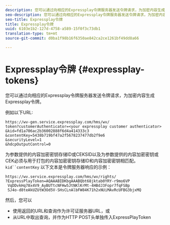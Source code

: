 ```yaml
---
description: 您可以通过向相应的Expressplay令牌服务器发送令牌请求，为加密内容生成Expressplay令牌。
seo-description: 您可以通过向相应的Expressplay令牌服务器发送令牌请求，为加密内容生成Expressplay令牌。
seo-title: Expressplay令牌
title: Expressplay令牌
uuid: 6103e1b2-127d-4758-a589-15f0f3c73db1
translation-type: tm+mt
source-git-commit: d0ba1f98b16f6350ae842ca2ce1261bf49dd8a66

---
```



# Expressplay令牌 {#expressplay-tokens}

您可以通过向相应的Expressplay令牌服务器发送令牌请求，为加密内容生成Expressplay令牌。

例如以下URL:

```
https://wv-gen.service.expressplay.com/hms/wv/
token?customerAuthenticator=<your expressplay customer authenticator>
&kid=fd1a706ac2b36002888f6d4a414333c3
&contentKey=5438b719bf47a2f5678237477db2f9e6
&securityLevel=1
&hdcpOutputControl=0
```

为参数提供的内容加密密钥存储ID或CEKSID以及为参数提供的内容加密密钥或CEK必须与用于打包的内容加密密钥存储ID和内容加密密钥相匹配。 `kid``contentKey` 以下文本是令牌服务器响应的示例：

```
https://wv.service.expressplay.com/hms/wv/rights/
?ExpressPlayToken=AQAAABIDKbgAAABQbt68jktab0YRY-r9mo6VP
 VqDDvkHq78x4V9_AyBUTtcNFHw5JtNKlKrMt-4HBdJ3Fopr7fqFSBp
 SJ4o-d8teAkUZUtW3Od5V-SHsCLnAlbFW84K71h2xNUiMAvRcUFBG3bjxMQ
```

然后，您可以

* 使用返回的URL和查询作为许可证服务器URL，或
* 从URL中取出查询，并作为HTTP POST头单独传入ExpressPlayToken